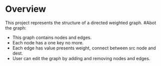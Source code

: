 # Overview
This project represents the structure of a directed weighted graph.
#Abot the graph:
- This graph contains nodes and edges.
-  Each node has a one key no more.
-  Each edge has value presents weight, connect between src node and dest.
-  User can edit the graph by adding and removing nodes and edges.
      

